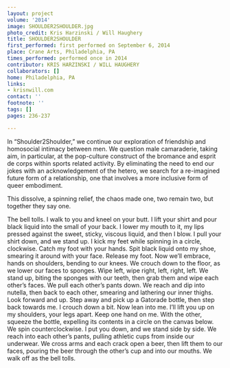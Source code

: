 ```yaml
---
layout: project
volume: '2014'
image: SHOULDER2SHOULDER.jpg
photo_credit: Kris Harzinski / Will Haughery
title: SHOULDER2SHOULDER
first_performed: first performed on September 6, 2014
place: Crane Arts, Philadelphia, PA
times_performed: performed once in 2014
contributor: KRIS HARZINSKI / WILL HAUGHERY
collaborators: []
home: Philadelphia, PA
links:
- krisnwill.com
contact: ''
footnote: ''
tags: []
pages: 236-237

---
```


In “Shoulder2Shoulder,” we continue our exploration of friendship and homosocial intimacy between men. We question male camaraderie, taking aim, in particular, at the pop-culture construct of the bromance and esprit de corps within sports related activity. By eliminating the need to end our jokes with an acknowledgement of the hetero, we search for a re-imagined future form of a relationship, one that involves a more inclusive form of queer embodiment.

This dissolve, a spinning relief, the chaos made one, two remain two, but together they say one.

The bell tolls. I walk to you and kneel on your butt. I lift your shirt and pour black liquid into the small of your back. I lower my mouth to it, my lips pressed against the sweet, sticky, viscous liquid, and then I blow. I pull your shirt down, and we stand up. I kick my feet while spinning in a circle, clockwise. Catch my foot with your hands. Spit black liquid onto my shoe, smearing it around with your face. Release my foot. Now we’ll embrace, hands on shoulders, bending to our knees. We crouch down to the floor, as we lower our faces to sponges. Wipe left, wipe right, left, right, left. We stand up, biting the sponges with our teeth, then grab them and wipe each other’s faces. We pull each other’s pants down. We reach and dip into nutella, then back to each other, smearing and lathering our inner thighs. Look forward and up. Step away and pick up a Gatorade bottle, then step back towards me. I crouch down a bit. Now lean into me. I’ll lift you up on my shoulders, your legs apart. Keep one hand on me. With the other, squeeze the bottle, expelling its contents in a circle on the canvas below. We spin counterclockwise. I put you down, and we stand side by side. We reach into each other’s pants, pulling athletic cups from inside our underwear. We cross arms and each crack open a beer, then lift them to our faces, pouring the beer through the other’s cup and into our mouths. We walk off as the bell tolls.
